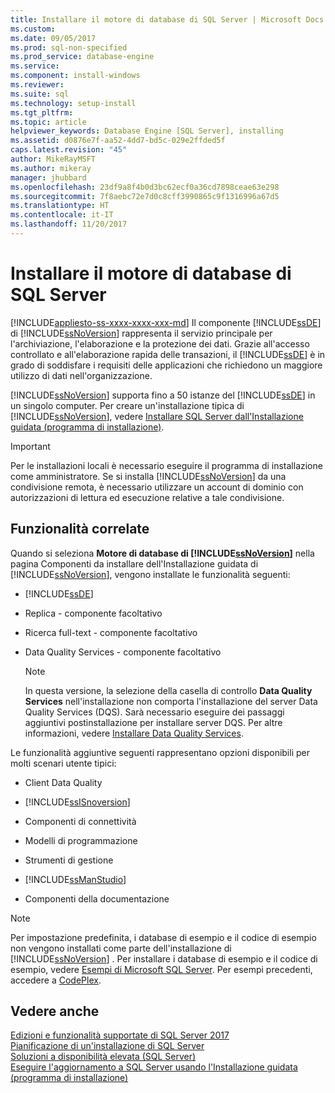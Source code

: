 ```yaml
---
title: Installare il motore di database di SQL Server | Microsoft Docs
ms.custom: 
ms.date: 09/05/2017
ms.prod: sql-non-specified
ms.prod_service: database-engine
ms.service: 
ms.component: install-windows
ms.reviewer: 
ms.suite: sql
ms.technology: setup-install
ms.tgt_pltfrm: 
ms.topic: article
helpviewer_keywords: Database Engine [SQL Server], installing
ms.assetid: d0876e7f-aa52-4dd7-bd5c-029e2ffded5f
caps.latest.revision: "45"
author: MikeRayMSFT
ms.author: mikeray
manager: jhubbard
ms.openlocfilehash: 23df9a8f4b0d3bc62ecf0a36cd7898ceae63e298
ms.sourcegitcommit: 7f8aebc72e7d0c8cff3990865c9f1316996a67d5
ms.translationtype: HT
ms.contentlocale: it-IT
ms.lasthandoff: 11/20/2017
---
```

# <a name="install-sql-server-database-engine"></a>Installare il motore di database di SQL Server
[!INCLUDE[appliesto-ss-xxxx-xxxx-xxx-md](../../includes/appliesto-ss-xxxx-xxxx-xxx-md.md)] Il componente [!INCLUDE[ssDE](../../includes/ssde-md.md)] di [!INCLUDE[ssNoVersion](../../includes/ssnoversion-md.md)] rappresenta il servizio principale per l'archiviazione, l'elaborazione e la protezione dei dati. Grazie all'accesso controllato e all'elaborazione rapida delle transazioni, il [!INCLUDE[ssDE](../../includes/ssde-md.md)] è in grado di soddisfare i requisiti delle applicazioni che richiedono un maggiore utilizzo di dati nell'organizzazione.  
  
[!INCLUDE[ssNoVersion](../../includes/ssnoversion-md.md)] supporta fino a 50 istanze del [!INCLUDE[ssDE](../../includes/ssde-md.md)] in un singolo computer. Per creare un'installazione tipica di [!INCLUDE[ssNoVersion](../../includes/ssnoversion-md.md)], vedere [Installare SQL Server dall'Installazione guidata &#40;programma di installazione&#41;](../../database-engine/install-windows/install-sql-server-from-the-installation-wizard-setup.md).  
  
>[!IMPORTANT]
>Per le installazioni locali è necessario eseguire il programma di installazione come amministratore. Se si installa [!INCLUDE[ssNoVersion](../../includes/ssnoversion-md.md)] da una condivisione remota, è necessario utilizzare un account di dominio con autorizzazioni di lettura ed esecuzione relative a tale condivisione.  
  
## <a name="related-features"></a>Funzionalità correlate

Quando si seleziona **Motore di database di [!INCLUDE[ssNoVersion](../../includes/ssnoversion-md.md)]** nella pagina Componenti da installare dell'Installazione guidata di [!INCLUDE[ssNoVersion](../../includes/ssnoversion-md.md)], vengono installate le funzionalità seguenti:  
  
-   [!INCLUDE[ssDE](../../includes/ssde-md.md)]  
  
-   Replica - componente facoltativo  
  
-   Ricerca full-text - componente facoltativo  
  
-   Data Quality Services - componente facoltativo  
  
    > [!NOTE]  
    >  In questa versione, la selezione della casella di controllo **Data Quality Services** nell'installazione non comporta l'installazione del server Data Quality Services (DQS). Sarà necessario eseguire dei passaggi aggiuntivi postinstallazione per installare server DQS. Per altre informazioni, vedere [Installare Data Quality Services](../../data-quality-services/install-windows/install-data-quality-services.md).  
  
 Le funzionalità aggiuntive seguenti rappresentano opzioni disponibili per molti scenari utente tipici:  
  
-   Client Data Quality  
  
-   [!INCLUDE[ssISnoversion](../../includes/ssisnoversion-md.md)]  
  
-   Componenti di connettività  
  
-   Modelli di programmazione  
  
-   Strumenti di gestione  
  
-   [!INCLUDE[ssManStudio](../../includes/ssmanstudio-md.md)]  
  
-   Componenti della documentazione  
  
> [!NOTE]  
>  Per impostazione predefinita, i database di esempio e il codice di esempio non vengono installati come parte dell'installazione di [!INCLUDE[ssNoVersion](../../includes/ssnoversion-md.md)] . Per installare i database di esempio e il codice di esempio, vedere [Esempi di Microsoft SQL Server](../../sample/microsoft-sql-server-samples.md). Per esempi precedenti, accedere a [CodePlex](http://go.microsoft.com/fwlink/?LinkId=87843).  
  
## <a name="see-also"></a>Vedere anche  
 [Edizioni e funzionalità supportate di SQL Server 2017](~/sql-server/editions-and-components-of-sql-server-2017.md)   
 [Pianificazione di un'installazione di SQL Server](../../sql-server/install/planning-a-sql-server-installation.md)   
 [Soluzioni a disponibilità elevata &#40;SQL Server&#41;](../../sql-server/failover-clusters/high-availability-solutions-sql-server.md)   
 [Eseguire l'aggiornamento a SQL Server usando l'Installazione guidata &#40;programma di installazione&#41;](../../database-engine/install-windows/upgrade-sql-server-using-the-installation-wizard-setup.md)  
  
  
